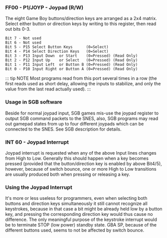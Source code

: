 ### FF00 - P1/JOYP - Joypad (R/W)

The eight Game Boy buttons/direction keys are arranged as a 2x4
matrix. Select either button or direction keys by writing to this
register, then read out bits 0-3.

```
Bit 7 - Not used
Bit 6 - Not used
Bit 5 - P15 Select Button Keys      (0=Select)
Bit 4 - P14 Select Direction Keys   (0=Select)
Bit 3 - P13 Input Down  or Start    (0=Pressed) (Read Only)
Bit 2 - P12 Input Up    or Select   (0=Pressed) (Read Only)
Bit 1 - P11 Input Left  or Button B (0=Pressed) (Read Only)
Bit 0 - P10 Input Right or Button A (0=Pressed) (Read Only)
```

::: tip NOTE
Most programs read from this port several times in a row
(the first reads used as short delay, allowing the inputs to stabilize,
and only the value from the last read actually used).
:::

### Usage in SGB software

Beside for normal joypad input, SGB games mis-use the joypad register to
output SGB command packets to the SNES, also, SGB programs may read out
gamepad states from up to four different joypads which can be connected
to the SNES. See SGB description for details.

### INT 60 - Joypad Interrupt

Joypad interrupt is requested when any of the above Input lines changes
from High to Low. Generally this should happen when a key becomes
pressed (provided that the button/direction key is enabled by above
Bit4/5), however, because of switch bounce, one or more High to Low
transitions are usually produced both when pressing or releasing a key.

### Using the Joypad Interrupt

It's more or less useless for programmers, even when selecting both
buttons and direction keys simultaneously it still cannot recognize all
keystrokes, because in that case a bit might be already held low by a
button key, and pressing the corresponding direction key would thus
cause no difference. The only meaningful purpose of the keystroke
interrupt would be to terminate STOP (low power) standby state. GBA SP,
because of the different buttons used, seems to not be affected by
switch bounce.


